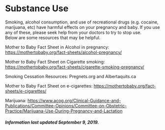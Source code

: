 <h1>Substance Use</h1>

Smoking, alcohol consumption, and use of recreational drugs (e.g. cocaine, marijuana, etc) have harmful effects on your pregnancy and baby.  If you use any of these, please seek help from your doctors to try to stop use.  
Below are some resources that may be helpful. 

Mother to Baby Fact Sheet in Alcohol in pregnancy: https://mothertobaby.org/fact-sheets/alcohol-pregnancy/ 

Mother to Baby Fact Sheet on Cigarette smoking: https://mothertobaby.org/fact-sheets/cigarette-smoking-pregnancy/ 

Smoking Cessation Resources: Pregnets.org and Albertaquits.ca 

Mother to Baby Fact Sheet on e-cigarettes: https://mothertobaby.org/fact-sheets/e-cigarettes/ 

Marijuana: https://www.acog.org/Clinical-Guidance-and-Publications/Committee-Opinions/Committee-on-Obstetric-Practice/Marijuana-Use-During-Pregnancy-and-Lactation

<h5>Information last updated September 9, 2019.</h5>
